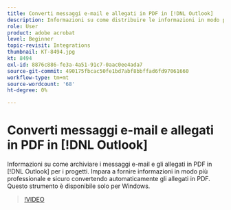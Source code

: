 ```yaml
---
title: Converti messaggi e-mail e allegati in PDF in [!DNL Outlook]
description: Informazioni su come distribuire le informazioni in modo più professionale e sicuro all'interno di [!DNL Outlook]
role: User
product: adobe acrobat
level: Beginner
topic-revisit: Integrations
thumbnail: KT-8494.jpg
kt: 8494
exl-id: 8876c886-fe3a-4a51-91c7-0aac0ee4ada7
source-git-commit: 490175fbcac50fe1bd7abf8bbffad6fd97061660
workflow-type: tm+mt
source-wordcount: '68'
ht-degree: 0%

---
```


# Converti messaggi e-mail e allegati in PDF in [!DNL Outlook]

Informazioni su come archiviare i messaggi e-mail e gli allegati in PDF in [!DNL Outlook] per i progetti. Impara a fornire informazioni in modo più professionale e sicuro convertendo automaticamente gli allegati in PDF. Questo strumento è disponibile solo per Windows.

>[!VIDEO](https://video.tv.adobe.com/v/336859?hidetitle=true)

